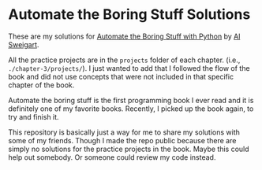 # Automate the Boring Stuff Solutions

These are my solutions for [Automate the Boring Stuff with Python](https://www.automatetheboringstuff.com) by [Al Sweigart](http://www.alsweigart.com/). 

All the practice projects are in the `projects` folder of each chapter. (i.e., `./chapter-3/projects/`). I just wanted to add that I followed the flow of the book and did not use concepts that were not included in that specific chapter of the book.

Automate the boring stuff is the first programming book I ever read and it is definitely one of my favorite books. Recently, I picked up the book again, to try and finish it.

This repository is basically just a way for me to share my solutions with some of my friends. Though I made the repo public because there are simply no solutions for the practice projects in the book. Maybe this could help out somebody. Or someone could review my code instead.
